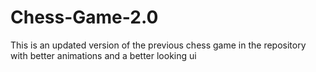 # Chess-Game-2.0
This is an updated version of the previous chess game in the repository with better animations and a better looking ui
